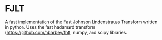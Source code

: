 # FJLT
A fast implementation of the Fast Johnson Lindenstrauss Transform written in python. Uses the fast hadamard transform 
(https://github.com/nbarbey/fht), numpy, and scipy libraries. 
